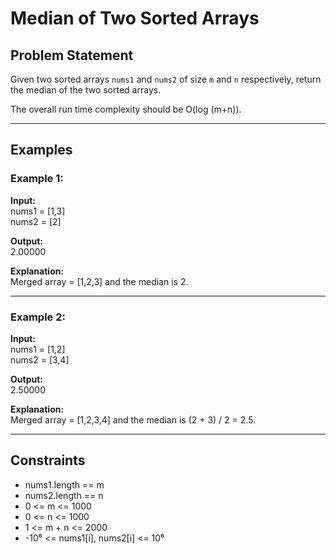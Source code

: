 # Median of Two Sorted Arrays

## Problem Statement

Given two sorted arrays `nums1` and `nums2` of size `m` and `n` respectively, return the median of the two sorted arrays.

The overall run time complexity should be O(log (m+n)).

---

## Examples

### Example 1:
**Input:**  
nums1 = [1,3]  
nums2 = [2]

**Output:**  
2.00000

**Explanation:**  
Merged array = [1,2,3] and the median is 2.

---

### Example 2:
**Input:**  
nums1 = [1,2]  
nums2 = [3,4]

**Output:**  
2.50000

**Explanation:**  
Merged array = [1,2,3,4] and the median is (2 + 3) / 2 = 2.5.

---

## Constraints

- nums1.length == m
- nums2.length == n
- 0 <= m <= 1000
- 0 <= n <= 1000
- 1 <= m + n <= 2000
- -10⁶ <= nums1[i], nums2[i] <= 10⁶

